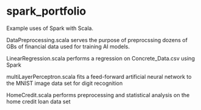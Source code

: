 # spark_portfolio
Example uses of Spark with Scala.

DataPreprocessing.scala serves the purpose of preprocssing dozens of GBs of financial data used for training AI models.

LinearRegression.scala performs a regression on Concrete_Data.csv using Spark

multiLayerPerceptron.scala fits a feed-forward artificial neural network to the MNIST image data set for digit recognition

HomeCredit.scala performs preprocessing and statistical analysis on the home credit loan data set
